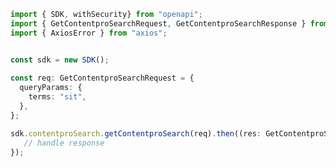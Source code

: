<!-- Start SDK Example Usage -->
```typescript
import { SDK, withSecurity} from "openapi";
import { GetContentproSearchRequest, GetContentproSearchResponse } from "openapi/src/sdk/models/operations";
import { AxiosError } from "axios";


const sdk = new SDK();
    
const req: GetContentproSearchRequest = {
  queryParams: {
    terms: "sit",
  },
};

sdk.contentproSearch.getContentproSearch(req).then((res: GetContentproSearchResponse | AxiosError) => {
   // handle response
});
```
<!-- End SDK Example Usage -->